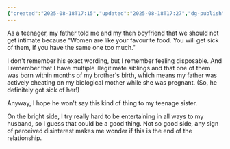 ```yaml
---
{"created":"2025-08-18T17:15","updated":"2025-08-18T17:27","dg-publish":true,"permalink":"/women-are-like-your-favourite-food-you-will-get-sick-of-them/","dgPassFrontmatter":true,"noteIcon":"1"}
---
```


As a teenager, my father told me and my then boyfriend that we should not get intimate because "Women are like your favourite food. You will get sick of them, if you have the same one too much." 

I don't remember his exact wording, but I remember feeling disposable. And I remember that I have multiple illegitimate siblings and that one of them was born within months of my brother's birth, which means my father was actively cheating on my biological mother while she was pregnant. (So, he definitely got sick of her!)

Anyway, I hope he won't say this kind of thing to my teenage sister.

On the bright side, I try really hard to be entertaining in all ways to my husband, so I guess that could be a good thing. Not so good side, any sign of perceived disinterest makes me wonder if this is the end of the relationship. 
